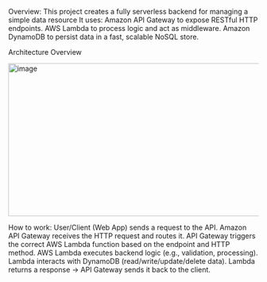 Overview:
This project creates a fully serverless backend for managing a simple data resource It uses:
Amazon API Gateway to expose RESTful HTTP endpoints.
AWS Lambda to process logic and act as middleware.
Amazon DynamoDB to persist data in a fast, scalable NoSQL store.


Architecture Overview

<img width="554" height="308" alt="image" src="https://github.com/user-attachments/assets/f3e9ed58-653e-4866-8a92-7fce0ed5def0" />

How to work:
User/Client (Web App) sends a request to the API.
Amazon API Gateway receives the HTTP request and routes it.
API Gateway triggers the correct AWS Lambda function based on the endpoint and HTTP method.
AWS Lambda executes backend logic (e.g., validation, processing).
Lambda interacts with DynamoDB (read/write/update/delete data).
Lambda returns a response → API Gateway sends it back to the client.
